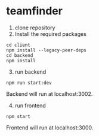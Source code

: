 # teamfinder
  
   
   1. clone repository
   2. Install the required packages
   ```
   cd client  
   npm install --legacy-peer-deps
   cd backend
   npm install
   ```
   3. run backend 
   ```
   npm run start:dev
   ```
   Backend will run at localhost:3002.
  
  4. run frontend
  ``` 
  npm start
  ```
  Frontend will run at localhost:3000.
